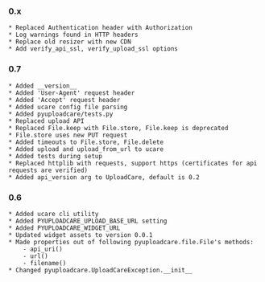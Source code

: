 ### 0.x
    * Replaced Authentication header with Authorization
    * Log warnings found in HTTP headers
    * Replace old resizer with new CDN
    * Add verify_api_ssl, verify_upload_ssl options


### 0.7
    * Added __version__
    * Added 'User-Agent' request header
    * Added 'Accept' request header
    * Added ucare config file parsing
    * Added pyuploadcare/tests.py
    * Replaced upload API
    * Replaced File.keep with File.store, File.keep is deprecated
    * File.store uses new PUT request
    * Added timeouts to File.store, File.delete
    * Added upload and upload_from_url to ucare
    * Added tests during setup
    * Replaced httplib with requests, support https (certificates for api requests are verified)
    * Added api_version arg to UploadCare, default is 0.2


### 0.6
    * Added ucare cli utility
    * Added PYUPLOADCARE_UPLOAD_BASE_URL setting
    * Added PYUPLOADCARE_WIDGET_URL
    * Updated widget assets to version 0.0.1
    * Made properties out of following pyuploadcare.file.File's methods:
        - api_uri()
        - url()
        - filename()
    * Changed pyuploadcare.UploadCareException.__init__
